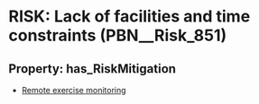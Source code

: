 # RISK: __Lack of facilities and time constraints__ (PBN__Risk_851)

## Property: has_RiskMitigation

* [Remote exercise monitoring](PBN__RiskMitigation_1175)

